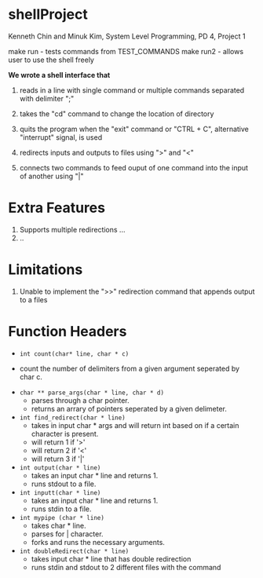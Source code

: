 # shellProject
Kenneth Chin and Minuk Kim, System Level Programming, PD 4, Project 1

make run - tests commands from TEST_COMMANDS
make run2 - allows user to use the shell freely

**We wrote a shell interface that**
1. reads in a line with single command or multiple commands separated with delimiter ";"

2. takes the "cd" command to change the location of directory

3. quits the program when the "exit" command or "CTRL + C", alternative "interrupt" signal, is used

4. redirects inputs and outputs to files using ">" and "<"

5. connects two commands to feed ouput of one command into the input of another using "|"

# Extra Features
1. Supports multiple redirections ...
2. ..

# Limitations 
1. Unable to implement the ">>" redirection command that appends output to a files

# Function Headers

*  `int count(char* line, char * c)`
  - count the number of delimiters from a given argument seperated by char c.
* `char ** parse_args(char * line, char * d)`
  - parses through a char pointer.
  - returns an arrary of pointers seperated by a given delimeter.
* `int find_redirect(char * line)`
  - takes in input char * args and will return int based on if a certain character is present.
  - will return 1 if '>'
  - will return 2 if '<'
  - will return 3 if '|'
* `int output(char * line)`
  - takes an input char * line and returns 1.
  - runs stdout to a file.
* `int inputt(char * line)`
  - takes an input char * line and returns 1.
  - runs stdin to a file.
* `int mypipe (char * line)`
  - takes char * line.
  - parses for | character.
  - forks and runs the necessary arguments.
*  `int doubleRedirect(char * line)`
   - takes input char * line that has double redirection
   - runs stdin and stdout to 2 different files with the command
